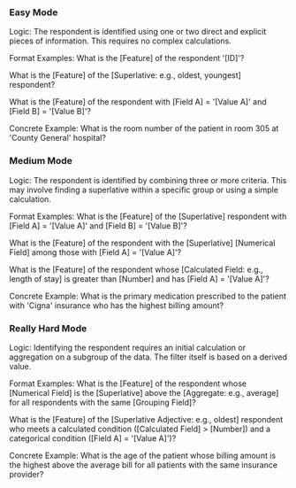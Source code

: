 ### Easy Mode
Logic: The respondent is identified using one or two direct and explicit pieces of information. This requires no complex calculations.

Format Examples:
What is the [Feature] of the respondent '[ID]'?

What is the [Feature] of the [Superlative: e.g., oldest, youngest] respondent?

What is the [Feature] of the respondent with [Field A] = '[Value A]' and [Field B] = '[Value B]'?

Concrete Example:
What is the room number of the patient in room 305 at 'County General' hospital?

### Medium Mode
Logic: The respondent is identified by combining three or more criteria. This may involve finding a superlative within a specific group or using a simple calculation.

Format Examples:
What is the [Feature] of the [Superlative] respondent with [Field A] = '[Value A]' and [Field B] = '[Value B]'?

What is the [Feature] of the respondent with the [Superlative] [Numerical Field] among those with [Field A] = '[Value A]'?

What is the [Feature] of the respondent whose [Calculated Field: e.g., length of stay] is greater than [Number] and has [Field A] = '[Value A]'?

Concrete Example:
What is the primary medication prescribed to the patient with 'Cigna' insurance who has the highest billing amount?

### Really Hard Mode
Logic: Identifying the respondent requires an initial calculation or aggregation on a subgroup of the data. The filter itself is based on a derived value.

Format Examples:
What is the [Feature] of the respondent whose [Numerical Field] is the [Superlative] above the [Aggregate: e.g., average] for all respondents with the same [Grouping Field]?

What is the [Feature] of the [Superlative Adjective: e.g., oldest] respondent who meets a calculated condition ([Calculated Field] > [Number]) and a categorical condition ([Field A] = '[Value A]')?

Concrete Example:
What is the age of the patient whose billing amount is the highest above the average bill for all patients with the same insurance provider?